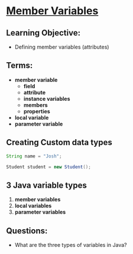 # [Member Variables](https://login.codingdojo.com/m/315/9380/63308)

## Learning Objective:

- Defining member variables (attributes)

## Terms:

- __member variable__
  - __field__
  - __attribute__
  - __instance variables__
  - __members__
  - __properties__
- __local variable__
- __parameter variable__

## Creating Custom data types

```java
String name = "Josh";
```

```java
Student student = new Student();
```

## 3 Java variable types

1. __member variables__
2. __local variables__
3. __parameter variables__

## Questions:

- What are the three types of variables in Java?
